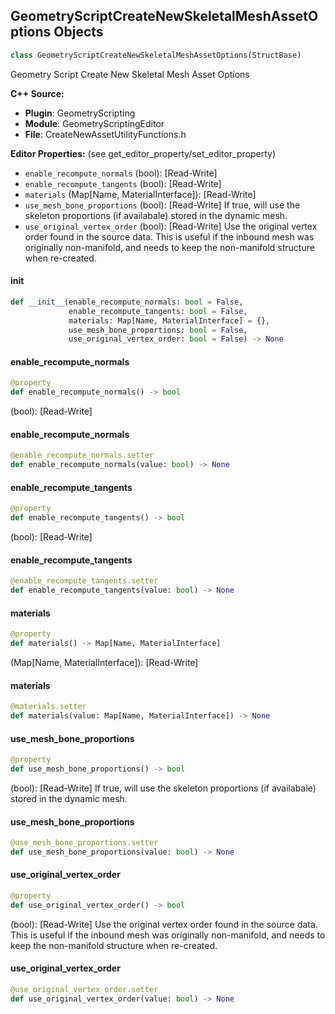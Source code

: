 ## GeometryScriptCreateNewSkeletalMeshAssetOptions Objects

```python
class GeometryScriptCreateNewSkeletalMeshAssetOptions(StructBase)
```

Geometry Script Create New Skeletal Mesh Asset Options

**C++ Source:**

- **Plugin**: GeometryScripting
- **Module**: GeometryScriptingEditor
- **File**: CreateNewAssetUtilityFunctions.h

**Editor Properties:** (see get_editor_property/set_editor_property)

- ``enable_recompute_normals`` (bool):  [Read-Write]
- ``enable_recompute_tangents`` (bool):  [Read-Write]
- ``materials`` (Map[Name, MaterialInterface]):  [Read-Write]
- ``use_mesh_bone_proportions`` (bool):  [Read-Write] If true, will use the skeleton proportions (if availabale) stored in the dynamic mesh.
- ``use_original_vertex_order`` (bool):  [Read-Write] Use the original vertex order found in the source data. This is useful if the inbound mesh was originally non-manifold, and needs to keep
  the non-manifold structure when re-created.

<a id="unreal.GeometryScriptCreateNewSkeletalMeshAssetOptions.__init__"></a>

#### __init__

```python
def __init__(enable_recompute_normals: bool = False,
             enable_recompute_tangents: bool = False,
             materials: Map[Name, MaterialInterface] = {},
             use_mesh_bone_proportions: bool = False,
             use_original_vertex_order: bool = False) -> None
```

<a id="unreal.GeometryScriptCreateNewSkeletalMeshAssetOptions.enable_recompute_normals"></a>

#### enable_recompute_normals

```python
@property
def enable_recompute_normals() -> bool
```

(bool):  [Read-Write]

<a id="unreal.GeometryScriptCreateNewSkeletalMeshAssetOptions.enable_recompute_normals"></a>

#### enable_recompute_normals

```python
@enable_recompute_normals.setter
def enable_recompute_normals(value: bool) -> None
```

<a id="unreal.GeometryScriptCreateNewSkeletalMeshAssetOptions.enable_recompute_tangents"></a>

#### enable_recompute_tangents

```python
@property
def enable_recompute_tangents() -> bool
```

(bool):  [Read-Write]

<a id="unreal.GeometryScriptCreateNewSkeletalMeshAssetOptions.enable_recompute_tangents"></a>

#### enable_recompute_tangents

```python
@enable_recompute_tangents.setter
def enable_recompute_tangents(value: bool) -> None
```

<a id="unreal.GeometryScriptCreateNewSkeletalMeshAssetOptions.materials"></a>

#### materials

```python
@property
def materials() -> Map[Name, MaterialInterface]
```

(Map[Name, MaterialInterface]):  [Read-Write]

<a id="unreal.GeometryScriptCreateNewSkeletalMeshAssetOptions.materials"></a>

#### materials

```python
@materials.setter
def materials(value: Map[Name, MaterialInterface]) -> None
```

<a id="unreal.GeometryScriptCreateNewSkeletalMeshAssetOptions.use_mesh_bone_proportions"></a>

#### use_mesh_bone_proportions

```python
@property
def use_mesh_bone_proportions() -> bool
```

(bool):  [Read-Write] If true, will use the skeleton proportions (if availabale) stored in the dynamic mesh.

<a id="unreal.GeometryScriptCreateNewSkeletalMeshAssetOptions.use_mesh_bone_proportions"></a>

#### use_mesh_bone_proportions

```python
@use_mesh_bone_proportions.setter
def use_mesh_bone_proportions(value: bool) -> None
```

<a id="unreal.GeometryScriptCreateNewSkeletalMeshAssetOptions.use_original_vertex_order"></a>

#### use_original_vertex_order

```python
@property
def use_original_vertex_order() -> bool
```

(bool):  [Read-Write] Use the original vertex order found in the source data. This is useful if the inbound mesh was originally non-manifold, and needs to keep
the non-manifold structure when re-created.

<a id="unreal.GeometryScriptCreateNewSkeletalMeshAssetOptions.use_original_vertex_order"></a>

#### use_original_vertex_order

```python
@use_original_vertex_order.setter
def use_original_vertex_order(value: bool) -> None
```

<a id="unreal.GeometryScriptCreateNewTexture2DAssetOptions"></a>